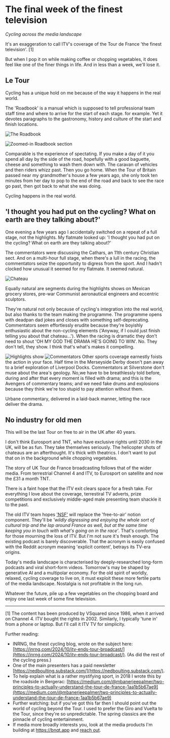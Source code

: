 # The final week of the finest television

_Cycling across the media landscape_

It's an exaggeration to call ITV's coverage of the Tour de France 'the finest television'. [1]

But when I pop it on while making coffee or chopping vegetables, it does feel like one of the finer things in life. And in less than a week, we'll lose it.

## Le Tour
Cycling has a unique hold on me because of the way it happens in the real world.

The 'Roadbook' is a manual which is supposed to tell professional team staff time and where to arrive for the start of each stage. for example. Yet it devotes paragraphs to the gastronomy, history and culture of the start and finish locations.


![The Roadbook](/assets/Roadbook%20zoomed%20out.png)


![Zoomed-in Roadbook section](/assets/Ventoux%20close.png)


Comparable is the experience of spectating. If you make a day of it you spend all day by the side of the road, hopefully with a good baguette, cheese and something to wash them down with. The caravan of vehicles and then riders whizz past. Then you go home. When the Tour of Britain passed near my grandmother's house a few years ago, she only took ten minutes from her day to pop to the end of the road and back to see the race go past, then got back to what she was doing.

Cycling happens in the real world.

## 'I thought you had put on the cycling? What on earth are they talking about?'

One evening a few years ago I accidentally switched on a repeat of a full stage, not the highlights. My flatmate looked up: 'I thought you had put on the cycling? What on earth are they talking about?'

The commentators were discussing the Cathars, an 11th century Christian sect. And on a multi-hour full stage, when there's a lull in the racing, the commentators seize the opportunity to digress from the sport. And I hadn't clocked how unusual it seemed for my flatmate. It seemed natural.

![Chateau](/assets/Chateau.png)

Equally natural are segments during the highlights shows on Mexican grocery stores, pre-war Communist aeronautical engineers and eccentric sculptors.

They're natural not only because of cycling's integration into the real world, but also thanks to the team making the programme. The programme opens with deadpan dad jokes and closes with something self-deprecating. Commentators seem effortlessly erudite because they're boyishly enthusiastic about the non-cycling elements ('Anyway, if I could just finish telling you about that chateau...'). When the racing is dramatic they don't need to shout 'OH MY GOD THE DRAMA HE'S GOING TO WIN'. No. They don't tell, they show. I think that's what's makes it compelling.

![Highlights show](/assets/Highlights.png)
![Commentators](/assets/Commentators.png)
Other sports coverage earnestly foists the action in your face. Half time in the Merseyside Derby doesn't pan away to a brief exploration of Liverpool Docks. Commentators at Silverstone don't muse about the area's geology. No,we have to be breathlessly told before, during and after that every moment is filled with drama; and this is the Avengers of commentary teams; and we need fake drums and explosions because they think we're too stupid to pay attention without them.

Urbane commentary, delivered in a laid-back manner, letting the race deliver the drama.

## No industry for old men

This will be the last Tour on free to air in the UK after 40 years.

I don't think Eurosport and TNT, who have exclusive rights until 2030 in the UK, will be as fun. They take themselves seriously. The helicopter shots of chateaus are an afterthought. It's thick with theatrics.  I don't want to put that on in the background while chopping vegetables.

The story of UK Tour de France broadcasting follows that of the wider media. From terrestrial Channel 4 and ITV, to Eurosport on satellite and now the £31 a month TNT.

There is a faint hope that the ITV exit clears space for a fresh take. For everything I love about the coverage, terrestiral TV adverts, prize competitions and exclusively middle-aged male presenting team shackle it to the past.

The old ITV team hopes ['NSF'](https://neverstraysfar.com/) will replace the 'free-to-air' notion component. They'll be _'wildly digressing and enjoying the whole sort of cultural trip and the lap around France as well, but at the same time keeping you in touch with what's going on in the race'_. That's comforting for those mourning the loss of ITV. But I'm not sure it's fresh enough. The existing podcast is barely discoverable. That the acronym is easily confused with the Reddit acronym meaning 'explicit content', betrays its TV-era origins.

Today's media landscape is characterised by deeply-researched long-form podcasts and viral short-form videos. Tomorrow's may be shaped by generative AI and a multipolar economy. For the old spirit of worldly, relaxed, cycling coverage to live on, it must exploit these more fertile parts of the media landscape. Nostalgia is not profitable in the long run.

Whatever the future, pile up a few vegetables on the chopping board and enjoy one last week of some fine television.

---
[1] The content has been produced by VSquared since 1986, when it arrived on Channel 4. ITV bought the rights in 2002. Similarly, I typically 'tune in' from a phone or laptop. But I'll call it ITV TV for simplicity.

Further reading:
- INRNG, the finest cycling blog, wrote on the subject here: [https://inrng.com/2024/10/itv-ends-tour-broadcast/](https://inrng.com/2024/10/itv-ends-tour-broadcast/). (As did the rest of the cycling press.)
- One of the main presenters has a paid newsletter [https://nedboulting.substack.com/](https://nedboulting.substack.com/).
- To help explain what is a rather mystifying sport, in 2018 I wrote this by the roadside in Bergerac: [https://medium.com/@mbanerjeepalmer/two-principles-to-actually-understand-the-tour-de-france-1aa1b5b67ae9](https://medium.com/@mbanerjeepalmer/two-principles-to-actually-understand-the-tour-de-france-1aa1b5b67ae9)
- Further watching: but if you've got this far then I should point out the world of cycling beyond the Tour. I used to prefer the Giro and Vuelta to the Tour, since they're so unpredictable. The spring classics are the pinnacle of cycling entertainment.
- If media more broadly interests you, look at the media products I'm building at https://bnqt.app and [reach out](hello@maurice.fm).
